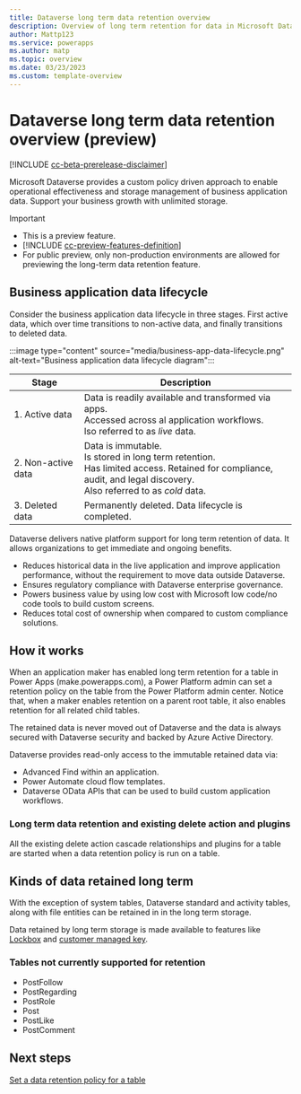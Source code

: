 ```yaml
---
title: Dataverse long term data retention overview
description: Overview of long term retention for data in Microsoft Dataverse 
author: Mattp123
ms.service: powerapps
ms.author: matp
ms.topic: overview
ms.date: 03/23/2023
ms.custom: template-overview
---
```

# Dataverse long term data retention overview (preview)

[!INCLUDE [cc-beta-prerelease-disclaimer](../../includes/cc-beta-prerelease-disclaimer.md)]

Microsoft Dataverse provides a custom policy driven approach to enable operational effectiveness and storage management of business application data. Support your business growth with unlimited storage.

> [!IMPORTANT]
> - This is a preview feature.
> - [!INCLUDE [cc-preview-features-definition](../../includes/cc-preview-features-definition.md)]
> - For public preview, only non-production environments are allowed for previewing the long-term data retention feature.

## Business application data lifecycle

Consider the business application data lifecycle in three stages. First active data, which over time transitions to non-active data, and finally transitions to deleted data.

:::image type="content" source="media/business-app-data-lifecycle.png" alt-text="Business application data lifecycle diagram":::

|Stage  |Description  |
|---------|---------|
|1. Active data     |  Data is readily available and transformed via apps. <br /> Accessed across al application workflows.  <br /> lso referred to as *live* data.     |
|2. Non-active data     | Data is immutable. <br />  Is stored in long term retention.  <br /> Has limited access. Retained for compliance, audit, and legal discovery. <br />Also referred to as *cold* data.      |
|3. Deleted data   |  Permanently deleted. Data lifecycle is completed.        |

Dataverse delivers native platform support for long term retention of data. It allows organizations to get immediate and ongoing benefits.

- Reduces historical data in the live application and improve application performance, without the requirement to move data outside Dataverse. 
- Ensures regulatory compliance with Dataverse enterprise governance.
- Powers business value by using low cost with Microsoft low code/no code tools to build custom screens.
- Reduces total cost of ownership when compared to custom compliance solutions.

## How it works

When an application maker has enabled long term retention for a table in Power Apps (make.powerapps.com), a Power Platform admin can set a retention policy on the table from the Power Platform admin center. Notice that, when a maker enables retention on a parent root table, it also enables retention for all related child tables.

The retained data is never moved out of Dataverse and the data is always secured with Dataverse security and backed by Azure Active Directory.

Dataverse provides read-only access to the immutable retained data via:

- Advanced Find within an application.
- Power Automate cloud flow templates.
- Dataverse OData APIs that can be used to build custom application workflows.

### Long term data retention and existing delete action and plugins

All the existing delete action cascade relationships and plugins for a table are started when a data retention policy is run on a table.

## Kinds of data retained long term

With the exception of system tables, Dataverse standard and activity tables, along with file entities can be retained in in the long term storage.

Data retained by long term storage is made available to features like [Lockbox](/power-platform/admin/about-lockbox) and [customer managed key](/power-platform/admin/customer-managed-key).

### Tables not currently supported for retention

- PostFollow
- PostRegarding
- PostRole
- Post
- PostLike
- PostComment

## Next steps
[Set a data retention policy for a table](data-retention-set.md)
